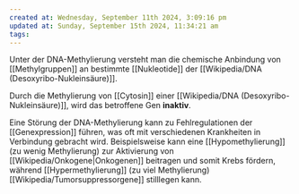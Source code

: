 ```yaml
---
created at: Wednesday, September 11th 2024, 3:09:16 pm
updated at: Sunday, September 15th 2024, 11:34:21 am
tags: 
---
```

Unter der DNA-Methylierung versteht man die chemische Anbindung von [[Methylgruppen]] an bestimmte [[Nukleotide]] der [[Wikipedia/DNA (Desoxyribo-Nukleinsäure)]].

Durch die Methylierung von [[Cytosin]] einer [[Wikipedia/DNA (Desoxyribo-Nukleinsäure)]], wird das betroffene Gen **inaktiv**.

Eine Störung der DNA-Methylierung kann zu Fehlregulationen der [[Genexpression]] führen, was oft mit verschiedenen Krankheiten in Verbindung gebracht wird. Beispielsweise kann eine [[Hypomethylierung]] (zu wenig Methylierung) zur Aktivierung von [[Wikipedia/Onkogene|Onkogenen]] beitragen und somit Krebs fördern, während [[Hypermethylierung]] (zu viel Methylierung) [[Wikipedia/Tumorsuppressorgene]] stilllegen kann.